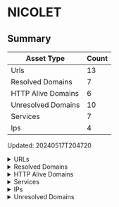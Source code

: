 # NICOLET

## Summary

| Asset Type | Count |
|------------|-------|
|Urls|13|
|Resolved Domains|7|
|HTTP Alive Domains|6|
|Unresolved Domains|10|
|Services|7|
|Ips|4|

Updated: 20240517T204720

<details>
  <summary>URLs</summary>

| URL | StatusCode | Title | Location | Techs |
|-----|------------|-------|----------|-------|
| http://activites.nicolet.ca:80 | N/A | N/A | N/A | ['litespeed', 'hsts'] |
| http://ecomaritime.nicolet.ca:80 | N/A | N/A | N/A | ['litespeed', 'hsts'] |
| http://nicolet.ca:80 | N/A | N/A | N/A | apache_http_server |
| http://www.activites.nicolet.ca:80 | N/A | N/A | N/A | ['litespeed', 'hsts'] |
| http://www.nicolet.ca:80 | N/A | N/A | N/A | apache_http_server |
| https://activites.nicolet.ca:443 | N/A | N/A | N/A | ['hsts', 'elementor:3.21.5', 'http/3', 'litespeed', 'litespeed_cache', 'mysql', 'php', 'wordpress:6.5.3', 'yoast_seo:22.7'] |
| https://ecomaritime.nicolet.ca:443 | N/A | N/A | N/A | ['hsts', 'elementor:3.21.5', 'http/3', 'litespeed', 'mysql', 'php', 'wpml:4.6.10', 'wordpress:6.5.3'] |
| https://jmap.nicolet.ca:443 | N/A | N/A | N/A | ['windows_server', 'iis:10.0'] |
| https://jmap.nicolet.ca:8443 | N/A | N/A | N/A | [] |
| https://jmap.nicolet.ca:88 | N/A | N/A | N/A | hsts |
| https://nicolet.ca:443 | N/A | N/A | N/A | ['php', 'apache_http_server'] |
| https://www.activites.nicolet.ca:443 | N/A | N/A | N/A | ['http/3', 'hsts', 'litespeed'] |
| https://www.nicolet.ca:443 | N/A | N/A | N/A | apache_http_server |

</details>

<details>
  <summary>Resolved Domains</summary>

| Domain | Resolved | Alive | Last HTTP Test | IPs | Found Date |
|--------|----------|-------|----------------|-----|------------|
| activites.nicolet.ca | true | true | 20240517 | 67.43.238.178 | 20240516 | 
| ecomaritime.nicolet.ca | true | true | 20240517 | 67.43.238.178 | 20240516 | 
| jmap.nicolet.ca | true | true | 20240517 | 69.51.201.250 | 20240516 | 
| mail.nicolet.ca | true | false | 20240517 | 69.51.201.250 | 20240516 | 
| nicolet.ca | true | true | 20240517 | 192.252.132.154 | 20240516 | 
| www.activites.nicolet.ca | true | true | 20240517 | 67.43.238.178 | 20240516 | 
| www.nicolet.ca | true | true | 20240517 | 192.252.132.154 | 20240516 | 

</details>

<details>
  <summary>HTTP Alive Domains</summary>

| Domain | HTTP Ports | HTTPS Ports | IPs | Found Date |
|--------|----------|-------|-----|------------|
| activites.nicolet.ca | [] | 443 | 67.43.238.178 | 20240516 | 
| ecomaritime.nicolet.ca | 80 | 443 | 67.43.238.178 | 20240516 | 
| jmap.nicolet.ca | [] | ['8443', '88', '443'] | 69.51.201.250 | 20240516 | 
| nicolet.ca | 80 | [] | 192.252.132.154 | 20240516 | 
| www.activites.nicolet.ca | [] | 443 | 67.43.238.178 | 20240516 | 
| www.nicolet.ca | 80 | 443 | 192.252.132.154 | 20240516 | 

</details>

<details>
  <summary>Services</summary>

| IP | Port | Hostname | Service |
|-----|------------|-------|------|
| 192.252.132.154 | 443 | ['www.nicolet.ca', 'nicolet.ca'] | https |
| 192.252.132.154 | 80 | ['www.nicolet.ca', 'nicolet.ca'] | http |
| 67.43.238.178 | 443 | ['www.activites.nicolet.ca', 'activites.nicolet.ca', 'ecomaritime.nicolet.ca'] | https |
| 67.43.238.178 | 80 | ['www.activites.nicolet.ca', 'activites.nicolet.ca', 'ecomaritime.nicolet.ca'] | http |
| 69.51.201.250 | 443 | jmap.nicolet.ca | https |
| 69.51.201.250 | 8443 | jmap.nicolet.ca | https |
| 69.51.201.250 | 88 | jmap.nicolet.ca | https |

</details>

<details>
  <summary>IPs</summary>

| IP | Domains |
|-----|------------|
| 192.252.132.154 | ['nicolet.ca', 'www.nicolet.ca']|
| 67.43.238.178 | ['ecomaritime.nicolet.ca', 'activites.nicolet.ca', 'www.activites.nicolet.ca']|
| 69.51.201.250 | ['jmap.nicolet.ca', 'mail.nicolet.ca']|
| 69.51.202.60 | ['ip060.202-51-69.sogetel.net']|

</details>

<details>
  <summary>Unresolved Domains</summary>

| Domain | Last Resolve Scan | Found Date |
|--------|-------------------|------------|
| autodiscover.nicolet.ca | 20240516 | 20240516 | 
| cpanel.ecomaritime.nicolet.ca | 20240516 | 20240516 | 
| cpcalendars.ecomaritime.nicolet.ca | 20240516 | 20240516 | 
| cpcontacts.ecomaritime.nicolet.ca | 20240516 | 20240516 | 
| gottago.nicolet.ca | 20240516 | 20240516 | 
| mail.ecomaritime.nicolet.ca | 20240516 | 20240516 | 
| webdisk.ecomaritime.nicolet.ca | 20240516 | 20240516 | 
| webmail.ecomaritime.nicolet.ca | 20240516 | 20240516 | 
| www.ecomaritime.nicolet.ca | 20240516 | 20240516 | 
| www.mail.nicolet.ca | 20240516 | 20240516 | 

</details>